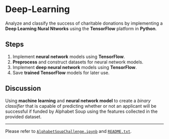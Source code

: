 # Deep-Learning
Analyze and classify the success of charitable donations by implementing a **Deep Learning Nural Ntworks** using the **TensorFlow** platform in **Python**.

## Steps
1. Implement **neural network** models using **TensorFlow**.
2. **Preprocess** and construct datasets for neural network models.
3. Implement **deep neural network** models using **TensorFlow**.
4. Save **trained TensorFlow** models for later use.

## Discussion
Using **machine learning** and **neural network model** to create a *binary classifier* that is capable of predicting whether or not an applicant will be successful if funded by Alphabet Soup using the features collected in the provided dataset.

---
Please refer to [`AlphabetSoupChallenge.ipynb`](https://github.com/plin2204/Deep-Learning/blob/master/AlphabetSoupChallenge.ipynb) and [`README.txt`](https://github.com/plin2204/Deep-Learning/blob/master/README.txt).
